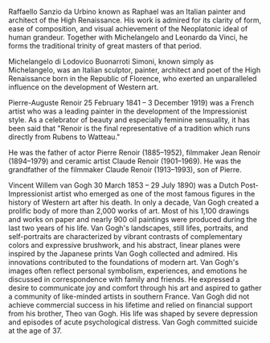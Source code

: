 Raffaello Sanzio da Urbino known as Raphael was an Italian painter and architect of the High Renaissance. His work is admired for its clarity of form, ease of composition, and visual achievement of the Neoplatonic ideal of human grandeur. Together with Michelangelo and Leonardo da Vinci, he forms the traditional trinity of great masters of that period.


Michelangelo di Lodovico Buonarroti Simoni, known simply as Michelangelo, was an Italian sculptor, painter, architect and poet of the High Renaissance born in the Republic of Florence, who exerted an unparalleled influence on the development of Western art.



Pierre-Auguste Renoir 25 February 1841 – 3 December 1919) was a French artist who was a leading painter in the development of the Impressionist style. As a celebrator of beauty and especially feminine sensuality, it has been said that "Renoir is the final representative of a tradition which runs directly from Rubens to Watteau."

He was the father of actor Pierre Renoir (1885–1952), filmmaker Jean Renoir (1894–1979) and ceramic artist Claude Renoir (1901–1969). He was the grandfather of the filmmaker Claude Renoir (1913–1993), son of Pierre. 

Vincent Willem van Gogh 30 March 1853 – 29 July 1890) was a Dutch Post-Impressionist artist who emerged as one of the most famous figures in the history of Western art after his death. In only a decade, Van Gogh created a prolific body of more than 2,000 works of art. Most of his 1,100 drawings and works on paper and nearly 900 oil paintings were produced during the last two years of his life. Van Gogh's landscapes, still lifes, portraits, and self-portraits are characterized by vibrant contrasts of complementary colors and expressive brushwork, and his abstract, linear planes were inspired by the Japanese prints Van Gogh collected and admired. His innovations contributed to the foundations of modern art. Van Gogh's images often reflect personal symbolism, experiences, and emotions he discussed in correspondence with family and friends. He expressed a desire to communicate joy and comfort through his art and aspired to gather a community of like-minded artists in southern France. Van Gogh did not achieve commercial success in his lifetime and relied on financial support from his brother, Theo van Gogh. His life was shaped by severe depression and episodes of acute psychological distress. Van Gogh committed suicide at the age of 37.

